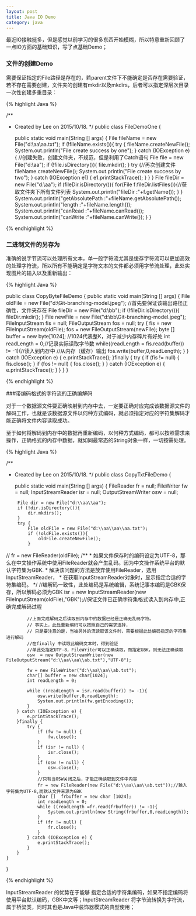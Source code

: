 ```yaml
---
layout: post
title: Java IO Demo
category: java
---
```


最近IO接触挺多，但是感觉以前学习的很多东西开始模糊，所以特意重新回顾了一点IO方面的基础知识，写了点基础Demo；


### 文件的创建Demo


需要保证指定的File路径是存在的，若parent文件下不能确定是否存在需要验证，若不存在需要创建，文件夹的创建有mkdir以及mkdirs，后者可以指定深层次目录一次性创建多重目录：

{% highlight Java %}

/**
 * Created by Lee on 2015/10/18.
 */
public class FileDemoOne {

    public static void main(String [] args) {
        File fileName = new File("d:\\aa\\aa.txt");
        if (!fileName.exists()){
            try {
                fileName.createNewFile();
                System.out.println("File create success by one");
            } catch (IOException e) {
                //创建失败，创建文件夹，不规范，但是利用了Catch语句
               File file = new File("d:\\aa");
                if (!file.isDirectory()){
                    file.mkdir();
                }
                try {//再次创建文件
                    fileName.createNewFile();
                    System.out.println("File create success by two");
                } catch (IOException e1) {
                    e1.printStackTrace();
                }
            }
        }
        File fileDir = new File("d:\\aa");
        if (fileDir.isDirectory()){
            for(File f:fileDir.listFiles()){//获取文件夹下所有文件列表
                System.out.println("fileDir :"+f.getName());
            }
        }
        System.out.println("getAbsolutePath :"+fileName.getAbsolutePath());
        System.out.println("length :"+fileName.length());
        System.out.println("canRead :"+fileName.canRead());
        System.out.println("canWrite :"+fileName.canWrite());
    }
}

{%  endhighlight %}


### 二进制文件的另存为

准确的说字节流可以处理所有文本，单一般字符流尤其是缓存字符流可以更加高效的处理字符流，所以所有不能确定是字符文本的文件都必须用字节流处理，此处实现图片的输入以及重新输出：

{% highlight Java %}

public class CopyByteFileDemo {
    public static void main(String [] args)  {
        File oldFile = new File("d:\\Git-branching-model.jpeg");
        //首先要保证该输出路径正确性，文件夹存在
        File fileDir = new File("d:\\bb");
        if (!fileDir.isDirectory()){
            fileDir.mkdir();
        }
        File newFile = new File("d:\\bb\\Git-branching-model.jpeg");
        FileInputStream fis = null;
        FileOutputStream fos = null;
        try {
            fis = new FileInputStream(oldFile);
            fos = new FileOutputStream(newFile);
            byte [] buffer = new byte[1024];  //1024代表整K，对于减少内存碎片有好处
            int readLength = 0;//记录实际读取字节数
            while((readLength = fis.read(buffer)) != -1){//读入到内存中
                //从内存（缓存）输出
                fos.write(buffer,0,readLength);
            }
        } catch (IOException e) {
            e.printStackTrace();
        }finally {
            try {
                if (fis != null) {
                    fis.close();
                }
                if (fos != null) {
                    fos.close();
                }
            } catch (IOException e) {
                e.printStackTrace();
            }
        }
    }
}

{%  endhighlight %}


###带编码格式的字符流的正确编解码

对于一个数据源文件要正确映射到内存中去，一定要正确对应完成该数据源文件的解码工作，也就是该数据源文件以何种方式编码，就必须指定对应的字符集解码才能正确将文件内容读取成功。

至于如何将解码到内存中的数据再重新编码，以何种方式编码，都可以按照需求来操作，正确格式的内存中数据，就如同最常态的String对象一样，一切按需处理。

{% highlight Java %}

/**
 * Created by Lee on 2015/10/18.
 */
public class CopyTxtFileDemo {

    public static void main(String [] args)  {
        FileReader fr = null;
        FileWriter fw = null;
        InputStreamReader isr = null;
        OutputStreamWriter osw = null;

        File dir = new File("d:\\aa\\aa");
        if (!dir.isDirectory()){
            dir.mkdirs();
        }
        try {
            File oldFile = new File("d:\\aa\\aa\\aa.txt");
            if (!oldFile.exists()){
                oldFile.createNewFile();
            }
//            fr = new FileReader(oldFile);
            /**
             * 如果文件保存时的编码设定为UTF-8，那么在中文操作系统中使用FileReader就会产生乱码。因为中文操作系统平台的默认字符集为GBK.
             * 解决该问题的方法是放弃使用FileReader，选用InputStreamReader，
             * 在获取InputStreamReader对象时，显示指定合适的字符集编码。
             */
            //编解码一致性，此处编码是系统编辑，系统记事本编码是GBK保存，所以解码必须为GBK
            isr = new InputStreamReader(new FileInputStream(oldFile),"GBK");//保证文件已正确字符集格式读入到内存中,正确完成解码过程

            //上面完成解码之后读取到内存中的数据已经是正确无乱码字符。
            // 事实上，此处重新编码可以按照自己的需求选择，
            // 只是要注意的是，当被另外的流读取该文件时，需要根据此处编码指定的字符集进行解码
            //在finally 中读取此编码文本时，得到验证
            //单此处指定UTF-8，FileWriter可以正确读取，而指定GBK，则无法正确读取
            osw  = new OutputStreamWriter(new FileOutputStream("d:\\aa\\aa\\ab.txt"),"UTF-8");

            fw = new FileWriter("d:\\aa\\aa\\ab.txt");
            char[] buffer = new char[1024];
            int readLength = 0;

            while ((readLength = isr.read(buffer)) != -1){
                osw.write(buffer,0,readLength);
                System.out.println(fw.getEncoding());
            }
        } catch (IOException e) {
            e.printStackTrace();
        }finally {
            try {
                if (fw != null) {
                    fw.close();
                }
                if (isr != null) {
                    isr.close();
                }
                if (osw != null) {
                    osw.close();
                }
                //只有当OSW关闭之后，才能正确读取到文件中内容
                fr = new FileReader(new File("d:\\aa\\aa\\ab.txt"));//输入字符集为UTF-8,而默认文件来源为GBK
                char []  frbuffer = new char [1024];
                int readLength = 0;
                while ((readLength =fr.read(frbuffer)) != -1){
                    System.out.println(new String(frbuffer,0,readLength));
                }
                if (fr != null) {
                    fr.close();
                }
            } catch (IOException e) {
                e.printStackTrace();
            }
        }
    }
}


{%  endhighlight %}

InputStreamReader 的优势在于能够 指定合适的字符集编码，如果不指定编码将使用平台默认编码，GBK中文等；InputStreamReader 将字节流转换为字符流，属于桥梁类，同时其也是Java中装饰器模式的典型使用；

